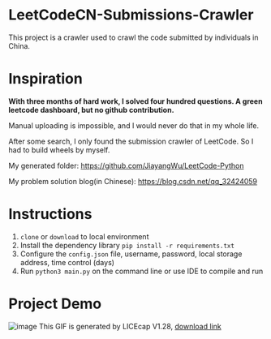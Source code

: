 # LeetCodeCN-Submissions-Crawler

This project is a crawler used to crawl the code submitted by individuals in China.

# Inspiration
**With three months of hard work, 
I solved four hundred questions.
A green leetcode dashboard,
but no github contribution.**

Manual uploading is impossible, and I would never do that in my whole life.

After some search, I only found the submission crawler of LeetCode. So I had to build wheels by myself.

My generated folder: https://github.com/JiayangWu/LeetCode-Python

My problem solution blog(in Chinese): https://blog.csdn.net/qq_32424059

# Instructions
1. `clone` or `download` to local environment
2. Install the dependency library `pip install -r requirements.txt`
3. Configure the `config.json` file, username, password, local storage address, time control (days)
4. Run `python3 main.py` on the command line or use IDE to compile and run

# Project Demo
![image](https://github.com/JiayangWu/LeetCodeCN-Submissions-Crawler/blob/master/demo.gif)
This GIF is generated by LICEcap V1.28, [download link](https://www.cockos.com/licecap/)
